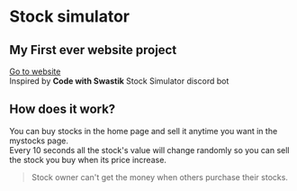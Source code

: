 # Stock simulator
## My First ever website project


[Go to website](https://mortis666stocksimulator.herokuapp.com/)\
Inspired by **Code with Swastik** Stock Simulator discord bot

## How does it work?

You can buy stocks in the home page and sell it anytime you want in the mystocks page.<br>
Every 10 seconds all the stock's value will change randomly so you can sell the stock you buy when its price increase.

> Stock owner can't get the money when others purchase their stocks.